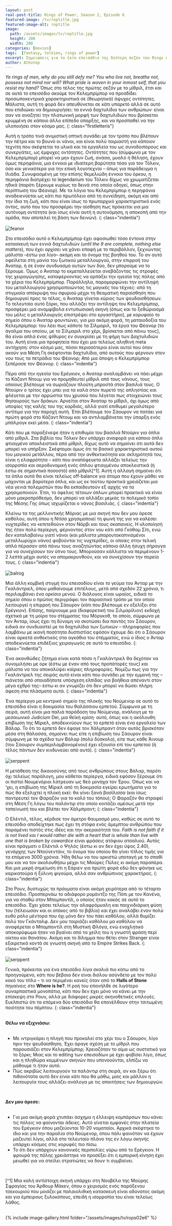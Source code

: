 ```yaml
---
layout: post
real-post-title: Rings of Power, Season 2, Episode 6
featured-image: /tv/roptitle.jpg
featured-image-alt: roptitle
image:
  path: /assets/images/tv/roptitle.jpg
  height: 200
  width: 200
categories: [movies]
tags:  [fantasy, tolkien, rings of power]
excerpt: Σημειώσεις για το έκτο επεισόδιο της δεύτερη σεζόν του Rings of Power
author: Athotep
---
```


*Ye rings of men, why do you still defy me? You who live not, breathe not, possess not mind nor will? What pride is woven in your inmost self, that you resist my hand?* Όπως στο τέλος της πρώτης σεζόν με το μίθριλ, έτσι και σε αυτό το επεισόδιο ακούμε τον Κελεμπρίμπορ να προσδίδει προσωποκεντρικά χαρακτηριστικά σε (θεωρητικά) άψυχες οντότητες. Μάλιστα, αυτή τη φορά δεν απευθύνεται σε κάτι υπαρκτό αλλά σε αυτό που επιδιώκει να δημιουργήσει: τα εννιά δαχτυλίδια των ανθρώπων· είναι σαν να αναζητεί την πλατωνική μορφή των δαχτυλιδιών που βρίσκεται κρυμμένη σε κάποιο άλλο επίπεδο ύπαρξης, και να προσπαθεί να την υλοποιήσει στον κόσμο μας.
{: class="firstletteris"}

Αυτή η τρόπο τινά ανιμιστική οπτική συνάδει με τον τρόπο που βλέπουν την πέτρα και το βουνό οι νάνοι, και είναι πολύ ταιριαστή για κάποιον τεχνίτη που σκέφτεται τα υλικά και τα εργαλεία του ως συνοδοιπόρους και συνεργάτες, ως έμψυχες οντότητες. Οντότητες που (σύμφωνα με τον Κελεμπρίμπορ) μπορεί να μην έχουν ζωή, ανάσα, μυαλό ή θέληση, έχουν όμως περηφάνια, μια έννοια με ιδιαίτερη βαρύτητα τόσο για τον Τόλκιν, όσο και γενικότερα για την επική λογοτεχνία – όπως για παράδειγμα η Ιλιάδα. Συνυφασμένη με την επίσης θεμελιώδη έννοια του όρκου, η περηφάνια διατρέχει το legendarium του Τόλκιν δίχως να χρωματίζεται ηθικά (παρότι ξέρουμε κυρίως τα δεινά στα οποία οδηγεί, όπως στην περίπτωση του Φέανορ). Με τα λόγια του Κελεμπρίμπορ η περηφάνια αναδεικνύεται ως κάτι πιο πρωτόλειο από τη συνείδηση, ακόμη και από την ίδια τη ζωή, κάτι που είναι ίσως το πρωταρχικό χαρακτηριστικό ενός όντος, αυτό που του προσφέρει την αίσθηση πως πρόκειται για μια αυτόνομη οντότητα (και ίσως είναι αυτή η αυτονόμηση, η αποκοπή από την ομάδα, που αποτελεί τη βάση των δεινών).
{: class="indentia"}  
<br>
![feanor](/assets/images/tv/rops02e6/1.jpg) 
<br>

Στο επεισόδιο αυτό ο Κελεμπρίμπορ έχει αφοσιωθεί τόσο έντονα στην κατασκευή των εννιά δαχτυλιδιών (*until the 9 are complete, nothing else matters*), που έχει αρχίσει να χάνει επαφή με το περιβάλλον, ξεχνώντας μάλιστα –έστω για λίγο– ακόμη και το όνομα της βοηθού του. Το αν αυτό οφείλεται στη μανία του ξωτικού μεταλλουργού, στην επιρροή του Άναταρ, ή σε έναν συνδυασμό αυτών των δύο, δεν μπορούμε να το ξέρουμε. Όμως ο Άναταρ το εκμεταλλεύεται ανεβάζοντας τις στροφές της χειραγώγησης, καταφέρνοντας να αρπάξει την ηγεσία της πόλης από τα χέρια του Κελεμπρίμπορ. Παράλληλα, παραμορφώνει την αντίληψή του μεταλλουργού χρησιμοποιώντας τις μαγικές του τέχνες: από τη στιγμιαία απόκρυψη του σφυριού μέχρι τη θεαματική παραίσθηση που δημιουργεί προς το τέλος, ο Άναταρ γίνεται κύριος των ψευδαισθήσεων. Το τελευταίο αυτό ξόρκι, που αλλάζει την αντίληψη του Κελεμπρίμπορ, προσφέρει μια αναμφίβολα εντυπωσιακή σκηνή (όπως και το ξεθώριασμά του μόλις ο μεταλλουργός επιστρέψει στο εργαστήριο), με κορυφαίο το σημείο όπου ο Άναταρ φουντώνει, για μια ακόμη φορά, τη ματαιοδοξία του Κελεμπρίμπορ: του λέει πως κάποτε τα Σίλμαριλ, τα έργα του Φέανορ (το άγαλμα του οποίου, με το Σίλμαριλ στο χέρι, βρίσκεται από πάνω τους), θα είναι απλά ένας ψίθυρος εν συγκρίσει με τη φήμη των Δαχτυλιδιών του. Αυτή είναι μια προφητεία που έχει μια τελείως αληθινή meta αντήχηση: στον κόσμο μας, πόσοι περισσότεροι είναι αυτοί που όταν ακούν για Μέση Γη σκέφτονται δαχτυλίδια, από αυτούς που φέρνουν στον νου τους τα πετράδια του Φέανορ; Από μια άποψη ο Κελεμπρίμπορ ξεπέρασε τον Φέανορ.
{: class="indentia"}

Πέρα από την ηγεσία του Ερέγκιον, ο Άναταρ αναλαμβάνει να πάει μέχρι το Κάζαντ Ντουμ για να προμηθευτεί μίθριλ από τους νάνους, τους οποίους βλέπουμε να σωριάζουν πλούτη μπροστά στον βασιλιά τους. Ο Ντούριν ο τρίτος έχει μπει για τα καλά στον πυρετό της απληστίας και φλέγεται με την αρρώστια του χρυσού που λέγεται πως στοιχειώνει τους θησαυρούς των δράκων. Αρνείται στον Άναταρ το μίθριλ, όχι όμως από υποψίες της καλής του της καρδιάς, αλλά γιατί επιθυμεί μεγαλύτερο αντίτιμο για την παροχή αυτή. Έτσι βλέπουμε τον Σάουρον να πατάει για πρώτη φορά στο Κάζαντ Ντουμ και να αντιλαμβάνεται την ύπαρξη ενός μπάλρογκ εκεί μέσα.
{: class="indentia"}

Κάτι που με παραξένεψε ήταν η επιθυμία του βασιλιά Ντούριν για όπλα από μίθριλ. Στα βιβλία του Τόλκιν δεν υπάρχει αναφορά για κάποιο όπλο φτιαγμένο αποκλειστικά από μίθριλ, δίχως αυτό να σημαίνει ότι αυτά δεν μπορεί να υπήρξαν. Σκέφτομαι όμως ότι το βασικό χαρακτηριστικό αυτού του μαγικού μετάλλου, πέρα από την ανθεκτικότητα και σκληρότητά του, είναι η ελαφρότητα – κάτι που αναπόφευκτα αλλάζει τελείως την ισορροπία και αεροδυναμική ενός όπλου φτιαγμένου αποκλειστικά (ή έστω σε σημαντικό ποσοστό) από μίθριλ[^1]. Αυτή η αλλαγή σημαίνει ότι τα όπλα αυτά θα είναι τελείως off-balance για άτομα που έχουν μάθει να μάχονται με βαρύτερα όπλα, και ως εκ τούτου πρακτικά χρειάζεται μια νέα γενιά πολεμιστών που θα εκπαιδευτούν εξ αρχής να τα χρησιμοποιούν. Έτσι, το όφελος τέτοιων όπλων μπορεί πρακτικά να είναι μόνο μακροπρόθεσμο, δεν μπορεί να αλλάξει μεμιάς το πολεμικό τοπίο της Μέσης Γης όπως ισχυρίζεται ο νάνος βασιλιάς.
{: class="indentia"}

Κλείνω τα της μελλοντικής Μόριας με μια σκηνή που δεν μου άρεσε καθόλου, αυτή όπου η Ντίσα χρησιμοποιεί τη φωνή της για να καλέσει νυχτερίδες να «επιτεθούν» στον Νάρβι και τους σκαπανείς. Η υλοποίησή της ήταν πολύ περίεργη, φέρνοντας στον νου κάτι από Γκόθαμ Σίτι, ενώ δεν καταλαβαίνω γιατί νάνοι (και μάλιστα μπαρουτοκαπνισμένοι μεταλλωρύχοι νάνοι) φοβούνται τις νυχτερίδες, οι οποίες στην τελική απλά πέρασαν από πάνω τους αναζητώντας κάποια άλλη ήσυχη σήραγγα για να συνεχίσουν τον ύπνο τους. Μπορούσαν κάλλιστα να περιμένουν 1-2 λεπτά μέχρι αυτές να απομακρυνθούν, και να συνεχίσουν την πορεία τους.
{: class="indentia"}  
<br>
![balrog](/assets/images/tv/rops02e6/4.jpg) 
<br>

Μια άλλη κομβική στιγμή του επεισοδίου είναι το γεύμα του Άνταρ με την Γκαλάντριελ, όπου μαθαίνουμε επιτέλους, μετά από σχεδόν 22 χρόνια, τι περιλαμβάνει ένα ορκίσιο μενού. Ο διάλογος είναι ωραίος, ειδικά το σημείο όπου ο πρώτος περιγράφει τον παρασιτικό τρόπο με τον οποίο λειτουργεί η επιρροή του Σάουρον (κάτι που βλέπουμε εν εξελίξει στο Ερέγκιον). Επίσης, παίρνουμε μια (διαφορετική του Σιλμαρίλιον) εκδοχή σχετικά με τη μοίρα του στέμματος του Μόργκοθ, το οποίο, σύμφωνα με τον Άνταρ, ίσως έχει τη δύναμη να σκοτώσει δια παντός τον Σάουρον, ειδικά αν συνδυαστεί με τα δαχτυλίδια των ξωτικών – πληροφορίες που λαμβάνω με ικανή ποσότητα δυσπιστίας εφόσον έχουμε δει ότι ο Σάουρον είναι αρκετά ανθεκτικός στα αγκάθια του στέμματος, ενώ ο ίδιος ο Άνταρ αποδεικνύεται επιδέξιος χειραγωγός σε αυτό το επεισόδιο.
{: class="indentia"}

Ένα ακανθώδες ζήτημα είναι κατά πόσο η Γκαλάντριελ θα δεχόταν να συνομιλήσει με ορκ (έστω με έναν από τους προπάτορές τους) και μάλιστα να του αποκαλύψει καίριες πληροφορίες. Νομίζω πως για την Γκαλάντριελ της σειράς αυτό είναι κάτι που συνάδει με την εμμονή της –πιάνεται από οποιαδήποτε υπόσχεση ελπίδας για βοήθεια απέναντι στον μέγα εχθρό της– έστω κι αν γνωρίζει ότι δεν μπορεί να δώσει πλήρη άφεση στα πλάσματα αυτά.
{: class="indentia"}

Ένα περίεργο μα κεντρικό σημείο της πλοκής του Νούμενορ σε αυτό το επεισόδιο είναι η δοκιμασία του θαλάσσιου ερπετού. Σύμφωνα με τη σειρά, αυτή είναι μια παλιά παράδοση του Νούμενορ, ανάλογη με το μεσαιωνικό Judicium Dei, μια θεϊκή κρίση· αυτό, όπως και η ακόλουθη επιβίωση της Μίριελ, αποδεικνύουν πως το ερπετό είναι ένα εργαλείο των Βάλαρ. Το ότι το ερπετό δεν έφαγε τον Χάλμπραντ όταν αυτός βρισκόταν μέσα στη θάλασσα, σημαίνει πως είτε η επιβίωση του Σάουρον είναι σύμφωνη με τα σχέδια των Βάλαρ (πολύ δύσκολο), είτε πως κάθε Άινουρ (του Σάουρον συμπεριλαμβανομένου) έχει εξουσία επί του ερπετού (ή τέλος πάντων δεν κινδυνεύει από αυτό). 
{: class="indentia"}  
<br>
![serppent](/assets/images/tv/rops02e6/3.jpg) 
<br>

Η μετάθεση της δικαιοσύνης από τους ανθρώπους στους Βάλαρ, παρότι όχι τελείως παράλογη, μου κάθεται περίεργα, ειδικά εφόσον ξέρουμε ότι οι πιστοί Νουμενόριοι λάτρευαν ως θεό μονάχα τον Έρου. Όπως και να ‘χει, η επιβίωση της Μίριελ από τη δοκιμασία εγείρει ερωτήματα για το πώς θα εξελιχτεί η πλοκή εκεί: θα γίνει ξανά βασίλισσα (και ίσως παντρευτεί τον Φαραζόν για το καλό του τόπου); Ο Φαραζόν θα στραφεί στη Μέση Γη λόγω του παλάντιρ στο οποίο κοιτάζει αμέσως μετά την ταπείνωσή του και βλέπει τον Χάλμπραντ;
{: class="indentia"}

Ο Ελέντιλ, τέλος, κέρδισε τον άμετρο θαυμασμό μου, καθώς σε αυτό το επεισόδιο αποδείχτηκε πως έχει τη στόφα ενός άμεμπτου ανθρώπου που παραμένει πιστός στις ιδέες και την ακεραιότητά του. *Faith is not faith if it is not lived* και *I would rather die with a heart that is whole than live with one that is broken by cowardice* είναι φράσεις ατόφιου ατσαλιού. Αυτός είναι πράγματι ο Ελέντιλ ο Ψηλός (έστω κι αν δεν έχει ύψος 2.40), γενάρχης των Ντούνεντάιν, το όνομα του οποίου θα γίνει τίτλος τιμής για τα επόμενα 3000 χρόνια. Ήδη θέλω να του ορκιστώ υποταγή με το σπαθί μου και να τον ακολουθήσω μέχρι τις Μαύρες Πύλες κι ακόμη παραπέρα. Και μια μικρή σημείωση ότι η Εάριεν για πρώτη φορά εδώ δεν φάνηκε ως καρικατούρα ή ξύλινη φιγούρα, αλλά σαν ανθρώπινος χαρακτήρας.
{: class="indentia"}

Στο Ρουν, δυστυχώς τα πράγματα είναι ακόμη χειρότερα από το τέταρτο επεισόδιο. Προσπερνάω το αδιάφορο ρομάντζο της Πόπι με τον Κανένα, για να σταθώ στον Μπομπαντίλ, ο οποίος ήταν κακός σε αυτό το επεισόδιο. Έχει χάσει τελείως την αλαφρόμυαλη και παιχνιδιάρικη φύση του (τέλειωσαν και οι ατάκες από το βιβλίο) και έχει αναλάβει έναν πολύ ευθύ ρόλο μέντορα που όχι μόνο δεν του πάει καθόλου, αλλά θυμίζει πολύ τον Γκάνταλφ. Δεν μου ταιριάζει καθόλου μα καθόλου να αναφέρεται ο Μπομπαντίλ στη Μυστική Φλόγα, ενώ ενοχλητικό αποκορύφωμα ήταν να βγαίνει από τα χείλη του η γνωστή φράση περί οίκτου και θανάτου. Ακόμη και το δίλημμα που θέτει στον Stranger είναι εξαιρετικά κοντά σε γνωστή σκηνή από το Empire Strikes Back.
{: class="indentia"}  
<br>
![serppent](/assets/images/tv/rops02e6/8.jpg) 
<br>

Γενικά, πρόκειται για ένα επεισόδιο λίγα σκαλιά πιο κάτω από το προηγούμενο, κάτι που βέβαια δεν είναι διόλου ασύνδετο με τον πολύ κακό του τίτλο – τι να περιμένει κανείς όταν από το **Halls of Stone** πηγαίνεις στο **Where is he?**. Η ροή του επανήλθε σε λιγότερο συναρπαστικά μονοπάτια, κάτι που δεν έχει μόνο να κάνει με την επίσκεψη στο Ρουν, αλλά με διάφορες μικρές σκηνοθετικές επιλογές. Ευελπιστώ ότι τα επόμενα δύο επεισόδια θα επανέλθουν στην τσιτωμένη ποιότητα του πέμπτου.
{: class="indentia"}  
<br>

**Θέλω να εξιχνιάσω:**  
<br>

* Με ιντριγκάρει η πληγή που προκαλεί στο χέρι του ο Σάουρον, λίγο πριν την ψευδαίσθηση. Έχει άραγε σχέση με το μίθριλ που παρουσιάζει στον Κελεμπρίμπορ; Χρειαζόταν το αίμα ως συστατικό για το ξόρκι; Μιας και το editing των επεισοδίων με έχει φοβίσει λίγο, όπως και η πληθώρα κομμένων σκηνών που υπονοούνται, ελπίζω να μάθουμε τι ήταν αυτό.
* Πώς ακριβώς λειτουργούν τα παλάντιρ στη σειρά, αν και ξέρω ότι πιθανότατα αυτό δεν είναι κάτι που θα μάθω, μιας και μάλλον η λειτουργία τους αλλάζει ανάλογα με τις απαιτήσεις των δημιουργών.  
<br>

**Δεν μου άρεσε:**  
<br>

* Για μια ακόμη φορά χτυπάει άσχημα η έλλειψη κομπάρσων που κάνει τις πόλεις να φαίνονται άδειες. Αυτό γίνεται εμφανές στην πλατεία του Ερέγκιον όπου μαζεύονται 10-20 νοματαίοι. Αρχικά σκέφτηκα το ίδιο και για την παραλία στο Νούμενορ, όπου πάλι φαινόταν να έχουν μαζευτεί λίγοι, αλλά στο τελευταίο πλάνο της εν λόγω σκηνής υπάρχει κόσμος στις κορυφές πιο πίσω.
* Το ότι δεν υπάρχουν κανονικές περιπολίες γύρω από το Ερέγκιον. Η φρουρά της πόλης χρειάστηκε να προσέξει ότι η εμπορική κίνηση έχει μειωθεί για να στείλει στρατιώτες να δουν τι συμβαίνει.  
<br>

[^1] Μια καλή αντίστοιχη σκηνή υπάρχει στη Νουβέλα της Μαύρης Σφραγίας του Άρθουρ Μάκεν, όπου ο χειρισμός ενός παράξενου τσεκουριού που μοιάζει με παλαιολιθική κατασκευή είναι αδύνατος ακόμη και για έμπειρους ξυλοκόπους, επειδή η ισορροπία του είναι τελείως λάθος.  
<br>

{% include image-gallery.html folder="/assets/images/tv/rops02e6" %}